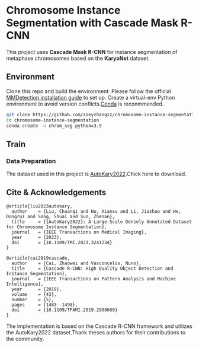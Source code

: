 # Chromosome Instance Segmentation with Cascade Mask R-CNN
This project uses **Cascade Mask R-CNN** for instance segmentation of metaphase chromosomes based on the **KaryoNet** dataset.

## Environment
Clone this repo and build the environment. Please follow the official [MMDetection installation guide](https://mmdetection.readthedocs.io/en/latest/get_started.html) to set up. Create a virtual-env Python environment to avoid version conflicts.[Conda](https://docs.conda.io/projects/miniconda/en/latest/) is reconmmended.

```bash
git clone https://github.com/zoeyzhangzz/chromosome-instance-segmentation.git
cd chromosome-instance-segmentation
conda create -n chrom_seg python=3.9 
```

## Train
### Data Preparation
The dataset used in this project is [AutoKary2022](https://github.com/wangjuncongyu/chromosome-instance-segmentation-dataset).Chick here to download.

## Cite & Acknowledgements

```
@article{liu2023autokary,
  author    = {Liu, Chuanqi and Hu, Xianxu and Li, Jiazhao and He, Dongrui and Song, Shuai and Sun, Zhenan},
  title     = {{AutoKary2022}: A Large-Scale Densely Annotated Dataset for Chromosome Instance Segmentation},
  journal   = {IEEE Transactions on Medical Imaging},
  year      = {2023},
  doi       = {10.1109/TMI.2023.3241234}
}

@article{cai2019cascade,
  author    = {Cai, Zhaowei and Vasconcelos, Nuno},
  title     = {Cascade R-CNN: High Quality Object Detection and Instance Segmentation},
  journal   = {IEEE Transactions on Pattern Analysis and Machine Intelligence},
  year      = {2019},
  volume    = {43},
  number    = {5},
  pages     = {1483--1498},
  doi       = {10.1109/TPAMI.2019.2908669}
}
```

The implementation is based on the Cascade R-CNN framework and utilizes the AutoKary2022 dataset.Thank theses authors for their contributions to the community.
